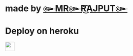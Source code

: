 #
# made by [๛MR๛R͜͡AJPUT๛](tg://openmessage?user_id=6607019861) 

 
# Deploy on heroku


<a href="https://dashboard.heroku.com/new?template=https://github.com/Adity012/save-bot-02">
     <img height="30px" src="https://img.shields.io/badge/Deploy%20To%20Heroku-blueviolet?style=for-the-badge&logo=heroku">
  </a>
